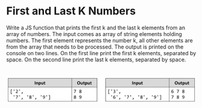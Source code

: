 # First and Last K Numbers
Write a JS function that prints the first k and the last k elements from an array of numbers.
The input comes as array of string elements holding numbers. 
The first element represents the number k, all other elements are from the array that needs to be processed.
The output is printed on the console on two lines. On the first line print the first k elements, separated by space. On
the second line print the last k elements, separated by space.

# ![Examples](example.png)
